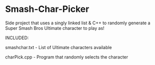 # Smash-Char-Picker
Side project that uses a singly linked list &amp; C++ to randomly generate a Super Smash Bros Ultimate character to play as!

INCLUDED:

smashchar.txt - List of Ultimate characters available

charPick.cpp - Program that randomly selects the character
